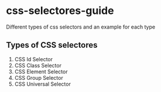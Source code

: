 # css-selectores-guide
Different types of css selectors and an example for each type

## Types of CSS selectores

1. CSS Id Selector
2. CSS Class Selector
3. CSS Element Selector
4. CSS Group Selector
5. CSS Universal Selector
